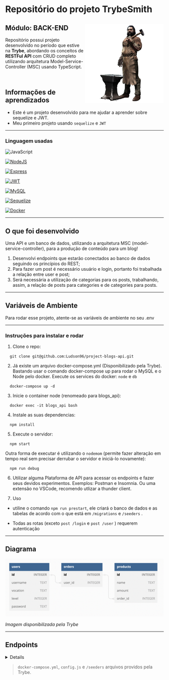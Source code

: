 # Repositório do projeto TrybeSmith 

<div align="center">
  <img height="250px" align="right" src="ferreiro.png" />
  <div align="left" style="display: inline_block">
    <h2>Módulo: BACK-END</h2>
    <p>
        Repositório possui projeto desenvolvido no período que estive na <b>Trybe</b>, abordando os conceitos de <b>RESTFul API</b> com CRUD completo utilizando arquitetura Model-Service-Controller (MSC) usando TypeScript. 
  </div>
  <br>
</div>
  
## Informações de aprendizados
- Este é um projeto desenvolvido para me ajudar a aprender sobre sequelize e JWT.
- Meu primeiro projeto usando `sequelize` e `JWT`

---

### Linguagem usadas

![JavaScript][JavaScript.io]

[![NodeJS][NodeJS.io]][NodeJS-url]

[![Express][Express.io]][Express-url]

[![JWT][JWT.io]][JWT-url]

[![MySQL][MySQL.io]][MySQL-url]

[![Sequelize][Sequelize.io]][Sequelize-url]

[![Docker][Docker.io]][Docker-url]

---

## O que foi desenvolvido
<p> 
 Uma API e um banco de dados, utilizando a arquitetura MSC (model-service-controller), para a produção de conteúdo para um blog! <br>
 
 1. Desenvolvi endpoints que estarão conectados ao banco de dados seguindo os princípios do REST;<br>
 2. Para fazer um post é necessário usuário e login, portanto foi trabalhada a relação entre user e post; <br>
 3. Será necessária a utilização de categorias para os posts, trabalhando, assim, a relação de posts para categories e de categories para posts. <br>
</p>

---

## Variáveis de Ambiente

Para rodar esse projeto, atente-se as variáveis de ambiente no seu .env

---

### Instruções para instalar e rodar

1. Clone o repo:
```
  git clone git@github.com:Ludson96/project-blogs-api.git
```
2. Já existe um arquivo docker-compose.yml (Disponibilizado pela Trybe). Bastando usar o comando docker-compose up para rodar o MySQL e o Node pelo docker. Execute os services do docker: `node` e `db` 
```
  docker-compose up -d
```
3. Inicie o container node (renomeado para blogs_api):
```
  docker exec -it blogs_api bash
```
4. Instale as suas dependencias:
```
  npm install
```
5. Execute o servidor:

```
  npm start
```
Outra forma de executar é utilizando o `nodemom` (permite fazer alteração em tempo real sem precisar derrubar o servidor e iniciá-lo novamente):
```
  npm run debug
```
6. Utilizar alguma Plataforma de API para acessar os endpoints e fazer seus devidos experimentos. Exemplos: Postman e Insomnia. Ou uma extensão no VSCode, recomendo utlizar a thunder client.

7. Uso

- utiline o comando `npm run prestart`, ele criará o banco de dados e as tabelas de acordo com o que está em `/migrations` e `/seeders` .

- Todas as rotas (exceto `post /login` e `post /user` ) requerem autenticação

---

## Diagrama

![Diagrama de relacionamentos das tabelas](diagrama.png)

<i> Imagem disponibilizada pela Trybe </i>

---

## Endpoints

<details>

###  Rota de Login

####  POST `/login`
- Entrar
- O corpo deve ser o seguinte:
```json
{
  "email" : " exemplo@email.com " ,
  "senha" : " 123456 "
}
```
  - Retorna um token se o login for concluído

###  Rota do Usuário

####  POST `/usuário`
- Cria um novo usuário
- O corpo deve ser o seguinte, onde:
  -  `displayName` deve ter pelo menos 8 caracteres
  -  `email` deve ter um formato válido
  -  `password` deve ter pelo menos 6 caracteres
  -  `imagem` é opcional
```json
{
  "displayName" : " John Doe " ,
  "email" : " exemplo@email.com " ,
  "senha" : " 123456 " ,
  "image" : " https://cdn1.iconfinder.com/data/icons/users-solid-1/30/users-solid-profile-neutral-5-512.png "
}
```
- Se o usuário for criado com sucesso, um token é fornecido

####  GET `/usuário`
- Lista todos os usuários:
```json
[
  {
    "id" : 1 ,
    "displayName" : " Lewis Hamilton " ,
    "email" : " lewishamilton@gmail.com " ,
    "image" : " https://upload.wikimedia.org/wikipedia/commons/1/18/Lewis_Hamilton_2016_Malaysia_2.jpg "
  },
  /* ... */
]
```

####  GET `/user/:id`
- Pega um parâmetro numérico, e se houver algum usuário com id correspondente, retorna:
```json
{
  "id" : 3 ,
  "displayName" : " John Doe " ,
  "email" : " exemplo@email.com " ,
  "image" : " https://cdn1.iconfinder.com/data/icons/users-solid-1/30/users-solid-profile-neutral-5-512.png "
}
```

####  DELETE `/user/me`
- Exclui o usuário atual
- Se o usuário for excluído com sucesso, o status `204` é retornado

###  Categorias Rota

####  POST `/categorias`
- Cria uma nova categoria
- O corpo deve ser o seguinte:
```json
{
  "name" : " Truques de mágica "
}
```

####  GET `/categorias`
- Lista todas as categorias:
```json
[
  {
      "id" : 1 ,
      "nome" : " Animais "
  },
  {
      "id" : 2 ,
      "nome" : " Livros "
  },
  /* ... */
]
```

###  Pós Rota

####  POST `/post`
- Cria uma nova postagem no blog
- O corpo deve ser o seguinte:
```json
{
  "title" : " Resenha: A arte da columbofilia " ,
  "content" : " Este é um ótimo livro sobre como os pombos podem ser treinados para se tornarem campeões! " ,
  "categoryIds" : [ 1 , 2 ]
}
```

####  GET `/post`
- Lista todas as postagens do blog:
```json
[
  {
    "id" : 1 ,
    "title" : " As melhores raças de cães para caça " ,
    "content" : " Aqui estão os melhores companheiros de caça " ,
    "userId" : 1 ,
    "publicado" : " 2011-08-01T19:58:00.000Z " ,
    "atualizado" : " 2011-08-01T19:58:51.000Z " ,
    "usuário" : {
      "id" : 1 ,
      "displayName" : " Lewis Hamilton " ,
      "email" : " lewishamilton@gmail.com " ,
      "image" : " https://upload.wikimedia.org/wikipedia/commons/1/18/Lewis_Hamilton_2016_Malaysia_2.jpg "
    },
    "categorias" : [
      {
        "id" : 1 ,
        "nome" : " Animais "
      }
    ]
  },
  
  /* ... */
]
```

####  GET `/post/:id`
- Pega um parâmetro numérico, e se houver algum post com um id correspondente, retorna:
```json
{
  "id" : 1 ,
  "title" : " As melhores raças de cães para caça " ,
  "content" : " Aqui estão os melhores companheiros de caça " ,
  "userId" : 1 ,
  "publicado" : " 2011-08-01T19:58:00.000Z " ,
  "atualizado" : " 2011-08-01T19:58:51.000Z " ,
  "usuário" : {
      "id" : 1 ,
      "displayName" : " Lewis Hamilton " ,
      "email" : " lewishamilton@gmail.com " ,
      "image" : " https://upload.wikimedia.org/wikipedia/commons/1/18/Lewis_Hamilton_2016_Malaysia_2.jpg "
  },
  "categorias" : [
      {
          "id" : 1 ,
          "nome" : " Animais "
      }
  ]
}
```

####  GET `/post/search?q=:searchTerm`
- Pesquisa postagens por título ou conteúdo, por exemplo:
```json
  // GET /post/search?q=silk
  [
    {
      "id" : 2 ,
      "title" : " Ótimos livros sobre a Rota da Seda " ,
      "content" : " Estes são alguns livros obrigatórios sobre a Rota da Seda " ,
      "userId" : 1 ,
      "publicado" : " 2011-08-01T19:58:00.000Z " ,
      "atualizado" : " 2011-08-01T19:58:51.000Z " ,
      "usuário" : {
        "id" : 1 ,
        "displayName" : " Lewis Hamilton " ,
        "email" : " lewishamilton@gmail.com " ,
        "image" : " https://upload.wikimedia.org/wikipedia/commons/1/18/Lewis_Hamilton_2016_Malaysia_2.jpg "
      },
      "categorias" : [
        {
          "id" : 2 ,
          "nome" : " Livros "
        }
      ]
    }
  ]
```
- Se não houver parâmetro de consulta, retorna todos os posts:
```json
  // GET /post/search?q=
  [
    {
      "id" : 1 ,
      "title" : " As melhores raças de cães para caça " ,
      "content" : " Aqui estão os melhores companheiros de caça " ,
      "userId" : 1 ,
      "publicado" : " 2011-08-01T19:58:00.000Z " ,
      "atualizado" : " 2011-08-01T19:58:51.000Z " ,
      "usuário" : {
        "id" : 1 ,
        "displayName" : " Lewis Hamilton " ,
        "email" : " lewishamilton@gmail.com " ,
        "image" : " https://upload.wikimedia.org/wikipedia/commons/1/18/Lewis_Hamilton_2016_Malaysia_2.jpg "
      },
      "categorias" : [
        {
          "id" : 1 ,
          "nome" : " Cães "
        }
      ]
    },
    
    /* ... */
  ]
```

####  COLOQUE `/post/:id`
- Edita uma postagem existente
- O corpo deve ser o seguinte, onde:
  - não é possível alterar a categoria
  - somente o **autor** pode editar a postagem
```json
{
  "title" : " Como fazer crescer as plantas da sua casa " ,
  "content" : " Este é um guia passo a passo para melhorar o crescimento de plantas em ambientes internos "
}
```

####  APAGAR `/post/:id`
- Exclui uma postagem existente
- Somente o autor pode deletar o post
- Se a postagem for excluída com sucesso, retorna o status `204`


</details>

> `docker-compose.yml`, `config.js` e `/seeders` arquivos providos pela Trybe.

[JavaScript.io]: https://img.shields.io/badge/javascript-F7DF1E?style=flat-square&logo=javascript&logoColor=black
[Express.io]: https://img.shields.io/badge/express-000000?style=flat-square&logo=express&logoColor=white
[Express-url]: https://expressjs.com
[Sequelize.io]: https://img.shields.io/badge/sequelize-52B0E7?style=flat-square&logo=sequelize&logoColor=white
[Sequelize-url]: https://sequelize.org
[JWT.io]: https://img.shields.io/badge/jwt-000000?style=flat-square&logo=jsonwebtokens&logoColor=white
[JWT-url]: https://jwt.io
[NodeJS.io]: https://img.shields.io/badge/node.js-339933?style=flat-square&logo=node.js&logoColor=white
[NodeJS-url]: https://nodejs.org/en/
[MySQL.io]: https://img.shields.io/badge/mysql-4479A1?style=flat-square&logo=mysql&logoColor=white
[MySQL-url]: https://www.mysql.com
[Docker.io]: https://img.shields.io/badge/docker-2496ED?style=flat-square&logo=docker&logoColor=white
[Docker-url]: https://www.docker.com

